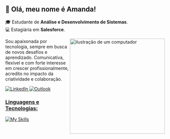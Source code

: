 
## 💜 Olá, meu nome é Amanda! 

🎓 Estudante de **Análise e Desenvolvimento de Sistemas**.  
💻 Estagiária em **Salesforce**.

<img src="https://i.ibb.co/8cRTxFQ/Leonardo-Phoenix-A-stylized-image-of-a-laptop-with-programming-2-removebg-preview.png" alt="ilustração de um computador" min-width="400px" max-width="400px" width="300px" align="right">


  Sou apaixonada por tecnologia, sempre em busca de novos desafios e aprendizado. Comunicativa, flexível e com forte interesse em crescer profissionalmente, <br>
  acredito no impacto da criatividade e colaboração.
</p>
<p align="left">
   <a href="https://www.linkedin.com/in/amandagbapt/" title="LinkedIn">
    <img src="https://img.shields.io/badge/LinkedIn-0077B5?style=for-the-badge&logo=linkedin&logoColor=white" alt="LinkedIn"/>
  </a>

 <a href="mailto:amandagbapt@outlook.com" title="Email">
    <img src="https://img.shields.io/badge/Microsoft_Outlook-0078D4?style=for-the-badge&logo=outlook&logoColor=white" alt="Outlook"/>
<p align="left"> 
<p align="left">
    <h3><strong>Linguagens e Tecnologias:</strong></h3>
  <img src="https://skillicons.dev/icons?i=html,css,react,nodejs,mongodb,aws,mysql,java,javascript,python&perline=10" alt="My Skills"/>
</p>
</p>

